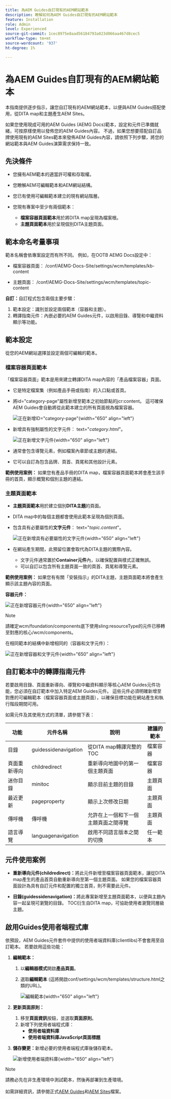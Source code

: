 ```yaml
---
title: 為AEM Guides自訂現有的AEM網站範本
description: 瞭解如何為AEM Guides自訂現有的AEM網站範本
feature: Installation
role: Admin
level: Experienced
source-git-commit: 1cec8975e8aad56184793a023d066aa467d8cec5
workflow-type: tm+mt
source-wordcount: '937'
ht-degree: 1%

---
```


# 為AEM Guides自訂現有的AEM網站範本

本指南提供逐步指示，讓您自訂現有的AEM網站範本，以便與AEM Guides搭配使用，從DITA map和主題產生AEM Sites。

如果您使用現成可用的AEM Guides (AEMG Docs)範本，設定和元件已準備就緒，可按原樣使用以發佈您的AEM Guides內容。 不過，如果您想要搭配自訂品牌使用現有的AEM Sites範本來發佈AEM Guides內容，請依照下列步驟，將您的網站範本與AEM Guides演算需求保持一致。


## 先決條件

- 您擁有AEM範本的適當許可權和存取權。
- 您瞭解AEM可編輯範本和AEM網站結構。
- 您已有使用可編輯範本建立的現有網站階層。
- 您現有專案中至少有兩個範本：

   - **檔案容器頁面範本**&#x200B;用於將DITA map呈現為檔案根。
   - **主題頁面範本**&#x200B;用於呈現個別DITA主題頁面。

## 範本命名考量事項

範本名稱會依專案設定而有所不同。 例如，在OOTB AEMG Docs設定中：

- 檔案容器頁面： /conf/AEMG-Docs-Site/settings/wcm/templates/kb-content

- 主題頁面： /conf/AEMG-Docs-Site/settings/wcm/templates/topic-content

**自訂：**&#x200B;自訂程式包含兩個主要步驟：

1. 範本設定：識別並設定兩個範本（容器和主題）。
2. 轉譯指南元件：內嵌必要的AEM Guides元件，以啟用目錄、導覽和中繼資料顯示等功能。

## 範本設定

從您的AEM網站選擇並設定兩個可編輯的範本。

### 檔案容器頁面範本

「檔案容器頁面」範本是用來建立轉譯DITA map內容的「產品檔案容器」頁面。

- 它是特定檔案集（例如產品手冊或指南）的入口點或首頁。
- 將id=&quot;category-page&quot;屬性新增至範本之初始節點的jcr:content。 這可確保AEM Guides會自動將從此範本建立的所有頁面視為檔案容器。

  ![正在新增ID=&quot;category-page&quot;](/help/product-guide/knowledge-base/kb-articles/assets/publishing/add-id-category-page.png){width="650" align="left"}

- 新增具有強制屬性的文字元件： text=&quot;$category.html$&quot;。

  ![正在新增文字元件](/help/product-guide/knowledge-base/kb-articles/assets/publishing/add-text-component.png){width="650" align="left"}

- 通常會包含導覽元素，例如檔案內章節或主題的連結。
- 它可以自訂為包含品牌、頁首、頁尾和其他設計元素。

**範例使用案例：**
如果您有產品手冊的DITA map，檔案容器頁面範本將會產生該手冊的首頁，顯示概覽和個別主題的連結。

### 主題頁面範本

- **主題頁面範本**&#x200B;用於建立個別&#x200B;**DITA主題**&#x200B;的頁面。
- DITA map中的每個主題都會使用此範本呈現為個別頁面。
- 包含具有必要屬性的&#x200B;**文字元件**： text=&quot;$topic.content$&quot;。

  ![正在新增具有必要屬性的文字元件](/help/product-guide/knowledge-base/kb-articles/assets/publishing/add-text-component-mandatory-property.png){width="650" align="left"}

- 在網站產生期間，此預留位置會取代為DITA主題的實際內容。
   - 文字元件通常置於&#x200B;**Container元件**&#x200B;內，以確保配置與樣式正確無誤。
   - 可以自訂以包含所有主題頁面一致的頁首、頁尾和導覽元素。

**範例使用案例：**
如果您有有關「安裝指示」的DITA主題，主題頁面範本將會產生顯示該主題內容的頁面。

**容器元件：**

![正在新增容器元件](/help/product-guide/knowledge-base/kb-articles/assets/publishing/add-container-component.png){width="650" align="left"}

>[!NOTE]
>
> 請確定wcm/foundation/components底下使用sling:resourceType的元件已移轉至對應的核心/wcm/components。

在相同範本的結構中新增相同的（容器和文字元件）：

![正在新增容器和文字元件](/help/product-guide/knowledge-base/kb-articles/assets/publishing/add-container-and-text-component.png){width="650" align="left"}

## 自訂範本中的轉譯指南元件

若要啟用目錄、頁面重新導向、導覽和中繼資料顯示等核心AEM Guides元件功能，您必須在自訂範本中加入特定AEM Guides元件。 這些元件必須明確新增至對應的可編輯範本（檔案容器頁面或主題頁面），以確保目標功能在網站產生和執行階段期間可用。

如需元件及其使用方式的清單，請參閱下表：

| 功能 | 元件名稱 | 說明 | 建議的範本 |
|---|---|---|---|
| 目錄 | guidessidenavigation | 從DITA map轉譯完整的TOC | 檔案容器 |
| 頁面重新導向 | childredirect | 重新導向地圖中的第一個主題頁面 | 檔案容器 |
| 迷你目錄 | minitoc | 顯示目前主題的目錄 | 主題頁面 |
| 最近更新 | pageproperty | 顯示上次修改日期 | 主題頁面 |
| 傳呼機 | 傳呼機 | 允許在上一個和下一個主題頁面之間導覽 | 主題頁面 |
| 語言導覽 | languagenavigation | 啟用不同語言版本之間的切換 | 任一範本 |


## 元件使用案例

- **重新導向元件(childredirect)：**&#x200B;將此元件新增至檔案容器頁面範本，讓從DITA map產生的產品首頁自動重新導向至第一個主題頁面。 如果您的檔案容器頁面設計為具有自訂元件和配置的獨立首頁，則不需要此元件。

- **目錄(guidessidenavigation)：**&#x200B;將此專案新增至主題頁面範本，以便與主題內容一起呈現可瀏覽的目錄。 TOC衍生自DITA map，可協助使用者瀏覽同層級主題。


## 啟用Guides使用者端程式庫

依預設，AEM Guides元件套件中提供的使用者端資料庫(clientlibs)不會套用至自訂範本。 若要啟用這些功能：

1. **編輯範本：**

   1. 以&#x200B;**編輯器模式**&#x200B;開啟&#x200B;**產品頁面**。
   2. 選取&#x200B;**編輯範本** (這將開啟conf/settings/wcm/templates/structure.html之類的URL)。

      ![編輯範本](/help/product-guide/knowledge-base/kb-articles/assets/publishing/edit-template.png){width="650" align="left"}

2. **更新頁面原則：**

   1. 移至&#x200B;**頁面資訊**&#x200B;按鈕，並選取&#x200B;**頁面原則**。
   2. 新增下列使用者端程式庫：
      - **使用者端資料庫**
      - **使用者端資料庫JavaScript頁面標題**

3. **儲存變更：**&#x200B;新增必要的使用者端程式庫後儲存範本。

   ![新增使用者端資料庫](/help/product-guide/knowledge-base/kb-articles/assets/publishing/add-client-libraries.png){width="650" align="left"}


>[!NOTE]
>
> 請務必先在非生產環境中測試範本，然後再部署到生產環境。<br><br>如需詳細資訊，請參閱正式[AEM Guides](https://experienceleague.adobe.com/zh-hant/docs/experience-manager-guides/using/overview)和[AEM Sites](https://experienceleague.adobe.com/zh-hant/docs/experience-manager-core-components/using/get-started/authoring)檔案。
